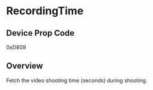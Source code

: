 # RecordingTime

## Device Prop Code

0xD809

## Overview

Fetch the video shooting time (seconds) during shooting.
